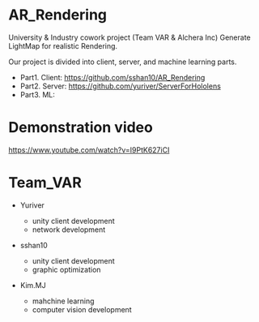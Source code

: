 # AR_Rendering
University &amp; Industry cowork project (Team VAR &amp; Alchera Inc)
Generate LightMap for realistic Rendering. 

Our project is divided into client, server, and machine learning parts.
- Part1. Client: https://github.com/sshan10/AR_Rendering
- Part2. Server: https://github.com/yuriver/ServerForHololens
- Part3. ML: 

# Demonstration video
https://www.youtube.com/watch?v=I9PtK627iCI

# Team_VAR
- Yuriver 
  - unity client development
  - network development
  
- sshan10
  - unity client development
  - graphic optimization
  
- Kim.MJ
  - mahchine learning
  - computer vision development
